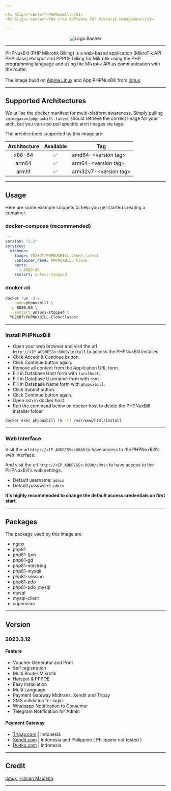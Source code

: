 ```yaml
---

<h1 align="center">PHPNuxBill</h1>
<h3 align="center">The Free Software For Mikrotik Management</h3>

---
```


<p align="center">
<img alt="Logo Banner" src="https://raw.githubusercontent.com/animegasan/phpnuxbill/main/src/install/img/logo.png"/>
</p>

---

PHPNuxBill (PHP Mikrotik Billing) is a web-based application (MikroTik API PHP class) Hotspot and PPPOE billing for Mikrotik using the PHP programming language and using the Mikrotik API as communication with the router.
<br>
<br>
The image build on <a href="http://www.alpinelinux.org" target="_blank">Alpine Linux</a> and App PHPNuxBill from <a href="https://github.com/hotspotbilling/phpnuxbill" target="_blank">ibnux</a>.

---

## Supported Architectures
We utilise the docker manifest for multi-platform awareness. Simply pulling ```animegasan/phpnuxbill:latest``` should retrieve the correct image for your arch, but you can also pull specific arch images via tags.

The architectures supported by this image are:

| Architecture | Available | Tag |
| :----: | :----: | ---- |
| x86-64 | ✅ | amd64-\<version tag\> |
| arm64 | ✅ | arm64-\<version tag\> |
| armhf	| ✅	| arm32v7-\<version tag\> |

---

## Usage
Here are some example snippets to help you get started creating a container.
### docker-compose (recommended)
```yaml
---
version: "2.2"
services:
  mikhmon:
    image: YD2XDT/PHPNUXBILL-Clone:latest
    container_name: PHPNUXBILL-Clone
    ports:
      - 8080:80
    restart: unless-stopped
```
### docker cli

```bash
docker run -d \
  --name=phpnuxbill \
  -p 8080:80 \
  --restart unless-stopped \
  YD2XDT/PHPNUXBILL-Clone:latest
```

---

### Install PHPNuxBill
- Open your web browser and visit the url `http://<IP_ADDRESS>:8080/install` to access the PHPNuxBill installer.
- Click Accept & Continue button.
- Click Continue button again.
- Remove all content from the Application URL form.
- Fill in Database Host form with `localhost`.
- Fill in Database Username form with `root`.
- Fill in Database Name form with `phpnuxbill`.
- Click Submit button.
- Click Continue button again.
- Open ssh in docker host.
- Run the command below on docker host to delete the PHPNuxBill installer folder
```bash
docker exec phpnuxbill rm -rf /var/www/html/install
```

---

### Web Interface

Visit the url `http://<IP_ADDRESS>:8080` to have access to the PHPNuxBill's web interface.

And visit the url `http://<IP_ADDRESS>:8080/admin` to have access to the PHPNuxBill's web settings.

-   Default username: `admin`
-   Default password: `admin`

**It's highly recommended to change the default access credentials on first start**.

---

## Packages
The package used by this image are:
- nginx
- php81
- php81-fpm
- php81-gd
- php81-mbstring
- php81-mysqli
- php81-session
- php81-pdo
- php81-pdo_mysql
- mysql
- mysql-client
- supervisor

---

## Version
### 2023.3.12
#### Feature
   - Voucher Generator and Print
   - Self registration
   - Multi Router Mikrotik
   - Hotspot & PPPOE
   - Easy Installation
   - Multi Language
   - Payment Gateway Midtrans, Xendit and Tripay
   - SMS validation for login
   - Whatsapp Notification to Consumer
   - Telegram Notification for Admin

#### Payment Gateway
   - <a href="https://github.com/hotspotbilling/phpnuxbill-tripay" target="_blank">Tripay.com</a> | Indonesia
   - <a href="https://github.com/hotspotbilling/phpnuxbill-xendit" target="_blank">Xendit.com</a> | Indonesia and Philippine ( Philippine not tested )
   - <a href="https://github.com/hotspotbilling/phpnuxbill-duitku" target="_blank">Duitku.com</a> | Indonesia

---

## Credit
[ibnux](https://github.com/ibnux), [Hilman Maulana](https://github.com/animegasan).

---
